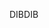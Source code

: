 <span data-ttu-id="53fde-101">DIB</span><span class="sxs-lookup"><span data-stu-id="53fde-101">DIB</span></span>